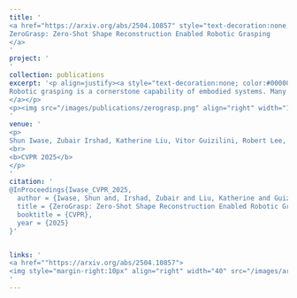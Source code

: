 ```yaml
---
title: '
<a href="https://arxiv.org/abs/2504.10857" style="text-decoration:none;color:#000000;text-align:justify;"> 
ZeroGrasp: Zero-Shot Shape Reconstruction Enabled Robotic Grasping
</a>
'
project: '
'
collection: publications
excerpt: '<p align=justify><a style="text-decoration:none; color:#000000; align:justify;">
Robotic grasping is a cornerstone capability of embodied systems. Many methods directly output grasps from partial information without modeling the geometry of the scene, leading to suboptimal motion and even collisions. To address these issues, we introduce ZeroGrasp, a novel framework that simultaneously performs 3D reconstruction and grasp pose prediction in near real-time. A key insight of our method is that occlusion reasoning and modeling the spatial relationships between objects is beneficial for both accurate reconstruction and grasping. We couple our method with a novel large-scale synthetic dataset, which comprises 1M photo-realistic images, high-resolution 3D reconstructions and 11.3B physically-valid grasp pose annotations for 12K objects from the Objaverse-LVIS dataset. We evaluate ZeroGrasp on the GraspNet-1B benchmark as well as through real-world robot experiments. ZeroGrasp achieves state-of-the-art performance and generalizes to novel real-world objects by leveraging synthetic data.
</a></p>
<p><img src="/images/publications/zerograsp.png" align="right" width="100%" style="margin:0 0 20px 0"></p>
'
venue: '
<p>
Shun Iwase, Zubair Irshad, Katherine Liu, Vitor Guizilini, Robert Lee, Takuya Ikeda, Ayako Amma, Koichi Nishiwaki, Kris Kitani, Rares Ambrus, Sergey Zakharov
<br>
<b>CVPR 2025</b>
</p>
'
citation: '
@InProceedings{Iwase_CVPR_2025,
  author = {Iwase, Shun and, Irshad, Zubair and Liu, Katherine and Guizilini, Vitor and Lee, Robert and Ikeda, Takuya and Amma, Ayako and Nishiwaki, Koichi and Kitani, Kris and Ambruș, Rareș and Zakharov, Sergey},
  title = {ZeroGrasp: Zero-Shot Shape Reconstruction Enabled Robotic Grasping},
  booktitle = {CVPR},
  year = {2025}
}'


links: '
<a href=""https://arxiv.org/abs/2504.10857">
<img style="margin-right:10px" align="right" width="40" src="/images/arxiv.png"></a>
'
---
```


